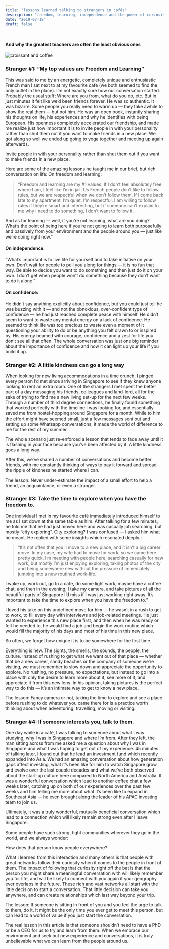 ```yaml
---
title: "lessons learned talking to strangers in cafés"
description: "freedom, learning, independence and the power of curiosity"
date: "2019-07-18"
draft: false

---
```


#### And why the greatest teachers are often the least obvious ones
![croissant and coffee](https://miro.medium.com/max/700/1%2ATxlJJwAXvclLnnmIqrh0Iw.jpeg)

### Stranger #1: “My top values are Freedom and Learning”

This was said to me by an energetic, completely unique and enthusiastic French man I sat next to at my favourite cafe (we both seemed to find the only outlet in the place). I’m not exactly sure how our conversation started. Probably the usual stuff; Where are you from, what do you do, etc. But in just minutes it felt like we’d been friends forever. He was so authentic. It was bizarre. Some people you really need to warm up — they take awhile to show the real them — but not him. He was an open book, instantly sharing his thoughts on life, his experiences and why he identifies with being European. His openness completely accelerated our friendship, and made me realize just how important it is to invite people in with your personality rather than shut them out if you want to make friends in a new place. We got along so well we ended up going to yoga together and meeting up again afterwards.

Invite people in with your personality rather than shut them out if you want to make friends in a new place.

Here are some of the amazing lessons he taught me in our brief, but rich conversation on life:
On freedom and learning:

>“Freedom and learning are my #1 values. If I don’t feel absolutely free where I am, I feel like I’m in jail. Us French people don’t like to follow rules, but we are respectful when we don’t follow them. If I come back late to my apartment, I’m quiet, I’m respectful. I am willing to follow rules if they’re smart and interesting, but if someone can’t explain to me why I need to do something, I don’t want to follow it.

And as for learning — well, if you’re not learning, what are you doing? What’s the point of being here if you’re not going to learn both purposefully and passively from your environment and the people around you — just like we’re doing right now.” </br>

#### On independence:
“What’s important is to live life for yourself and to take initiative on your own. Don’t wait for people to pull you along for things — it is no fun that way. Be able to decide you want to do something and then just do it on your own. I don’t get when people won’t do something because they don’t want to do it alone.”

#### On confidence:
He didn’t say anything explicitly about confidence, but you could just tell he was buzzing with it — and not the obnoxious, over-confident type of confidence — he had just reached complete peace with himself. He didn’t seem to want to waste any mental energy on a lack of confidence. He seemed to think life was too precious to waste even a moment of it questioning your ability to do or be anything you felt drawn to or inspired by. His energy beamed with courage, confidence and a zest for life you don’t see all that often. The whole conversation was just one big reminder about the importance of confidence and how it can light up your life if you build it up.


### Stranger #2: A little kindness can go a long way

When looking for new living accommodations in a time crunch, I pinged every person I’d met since arriving in Singapore to see if they knew anyone looking to rent an extra room. One of the strangers I met spent the better part of a day messaging his friends, colleagues and land-lord, all for the sake of trying to find me a new living set-up for the next few weeks. Through a number of third degree connections, he finally found something that worked perfectly with the timeline I was looking for, and essentially saved me from hostel-hopping around Singapore for a month. While to him the effort might have seemed small, just a few messages sent out and setting up some Whatsapp conversations, it made the world of difference to me for the rest of my summer.

The whole scenario just re-enforced a lesson that tends to fade away until it is flashing in your face because you’ve been affected by it: A little kindness goes a long way.

After this, we’ve shared a number of conversations and become better friends, with me constantly thinking of ways to pay it forward and spread the ripple of kindness he started where I can.

The lesson: Never under-estimate the impact of a small effort to help a friend, an acquaintance, or even a stranger.


### Stranger #3: Take the time to explore when you have the freedom to.
One individual I met in my favourite café immediately introduced himself to me as I sat down at the same table as him. After talking for a few minutes, he told me that he had just moved here and was casually job searching, but mostly “city exploring”. City exploring? I was confused — I asked him what he meant. He replied with some insights which resonated deeply :

>“It’s not often that you’ll move to a new place, and it isn’t a big career move. In my case, my wife had to move for work, so we came here pretty quick. I’m meeting with people here, searching casually for new work, but mostly I’m just enjoying exploring, taking photos of the city and being somewhere new without the pressure of immediately jumping into a new routined work-life.

I wake up, work out, go to a cafe, do some light work, maybe have a coffee chat, and then in the evening, I take my camera, and take pictures of all the beautiful parts of Singapore I’d miss if I was just working right away. It’s important to take the time to explore when you have the freedom to.”</br>

I loved his take on this undefined move for him — he wasn’t in a rush to get to work, to fill every day with interviews and job-related meetings. He just wanted to experience this new place first, and then when he was ready or felt he needed to, he would find a job and begin the work routine which would fill the majority of his days and most of his time in this new place.

So often, we forget how unique it is to be somewhere for the first time.

Everything is new. The sights, the smells, the sounds, the people, the culture. Instead of rushing to get what we want out of that place — whether that be a new career, sandy beaches or the company of someone we’re visiting, we must remember to slow down and appreciate the opportunity to explore. No rushing, no pressure, no expectations, but instead to go into a place with only the desire to learn more about it, see more of it, and appreciate it from this new lens. In his opinion, taking pictures is the perfect way to do this — it’s an intimate way to get to know a new place.

The lesson: Fancy camera or not, taking the time to explore and see a place before rushing to do whatever you came there for is a practice worth thinking about when adventuring, travelling, moving or visiting.


### Stranger #4: If someone interests you, talk to them.

One day while in a café, I was talking to someone about what I was studying, why I was in Singapore and where I’m from. After they left, the man sitting across from me asked me a question about why I was in Singapore and what I was hoping to get out of my experience. 45 minutes of talking later, I found out that he lead an investment fund which recently expanded into Asia. We had an amazing conversation about how generation gaps affect investing, what it’s been like for him to watch Singapore grow and evolve over the last couple decades and what we’ve both observed about the start-up culture here compared to North America and Australia. It was a wonderful conversation which lead to another coffee chat a few weeks later, catching up on both of our experiences over the past few weeks and him telling me more about what it’s been like to expand in Southeast Asia — he even brought along the leader of his APAC investing team to join us.

Ultimately, it was a truly wonderful, mutually beneficial conversation which lead to a connection which will likely remain strong even after I leave Singapore.

Some people have such strong, tight communities wherever they go in the world, and we always wonder:

How does that person know people everywhere?

What I learned from this interaction and many others is that people with great networks follow their curiosity when it comes to the people in front of them. The impact of following that curiosity right off the bat is that the person you might share a meaningful conversation with will likely remember you for life, and will be likely to connect with you again if your geography ever overlaps in the future. These rich and vast networks all start with the little decision to start a conversation. That little decision can take you anywhere, and can create relationships which last way beyond your trip.

The lesson: If someone is sitting in front of you and you feel the urge to talk to them, do it. It might be the only time you ever get to meet this person, but can lead to a world of value if you just start the conversation.

The real lesson in this article is that someone shouldn’t need to have a PhD or be a CEO for us to try and learn from them. When we embrace our environment and seek out new experience and conversations, it is truly unbelievable what we can learn from the people around us.

